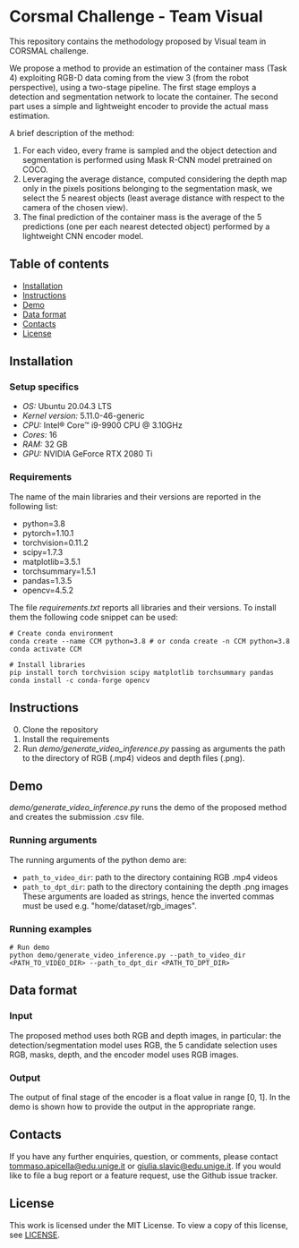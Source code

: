 # Corsmal Challenge - Team Visual 

This repository contains the methodology proposed by Visual team in CORSMAL challenge.

We propose a method to provide an estimation of the container mass (Task 4) exploiting RGB-D data coming from the view 3 (from the robot perspective), using a two-stage pipeline. The first stage employs a detection and segmentation network to locate the container. The second part uses a simple and lightweight encoder to provide the actual mass estimation. 
 
A brief description of the method:
1. For each video, every frame is sampled and the object detection and segmentation is performed using Mask R-CNN model pretrained on COCO.
2. Leveraging the average distance, computed considering the depth map only in the pixels positions belonging to the segmentation mask, we select the 5 nearest objects (least average distance with respect to the camera of the chosen view). 
3. The final prediction of the container mass is the average of the 5 predictions (one per each nearest detected object) performed by a lightweight CNN encoder model.

## Table of contents
* [Installation](#installation)
* [Instructions](#instructions)
* [Demo](#demo)
* [Data format](#data-format)
* [Contacts](#contacts)
* [License](#license)

## Installation

### Setup specifics
* *OS:* Ubuntu 20.04.3 LTS
* *Kernel version:* 5.11.0-46-generic
* *CPU:* Intel® Core™ i9-9900 CPU @ 3.10GHz
* *Cores:* 16 
* *RAM:* 32 GB
* *GPU:* NVIDIA GeForce RTX 2080 Ti

### Requirements
The name of the main libraries and their versions are reported in the following list:
* python=3.8
* pytorch=1.10.1
* torchvision=0.11.2
* scipy=1.7.3
* matplotlib=3.5.1 
* torchsummary=1.5.1
* pandas=1.3.5
* opencv=4.5.2

The file *requirements.txt* reports all libraries and their versions. To install them the following code snippet can be used:

    # Create conda environment
    conda create --name CCM python=3.8 # or conda create -n CCM python=3.8
    conda activate CCM
    
    # Install libraries
    pip install torch torchvision scipy matplotlib torchsummary pandas
    conda install -c conda-forge opencv



## Instructions
0. Clone the repository
1. Install the requirements
2. Run *demo/generate_video_inference.py* passing as arguments the path to the directory of RGB (.mp4) videos and depth files (.png).  

## Demo
*demo/generate_video_inference.py* runs the demo of the proposed method and creates the submission .csv file.

### Running arguments
The running arguments of the python demo are:
* `path_to_video_dir`: path to the directory containing RGB .mp4 videos
* `path_to_dpt_dir`: path to the directory containing the depth .png images
These arguments are loaded as strings, hence the inverted commas must be used e.g. "home/dataset/rgb_images".

### Running examples
    # Run demo
    python demo/generate_video_inference.py --path_to_video_dir <PATH_TO_VIDEO_DIR> --path_to_dpt_dir <PATH_TO_DPT_DIR>  


## Data format
### Input
The proposed method uses both RGB and depth images, in particular: the detection/segmentation model uses RGB, the 5 candidate selection uses RGB, masks, depth, and the encoder model uses RGB images.  

### Output
The output of final stage of the encoder is a float value in range [0, 1]. In the demo is shown how to provide the output in the appropriate range.

## Contacts
If you have any further enquiries, question, or comments, please contact <email>tommaso.apicella@edu.unige.it</email> or <email>giulia.slavic@edu.unige.it</email>. 
If you would like to file a bug report or a feature request, use the Github issue tracker. 


## License
This work is licensed under the MIT License.  To view a copy of this license, see
[LICENSE](LICENSE).

